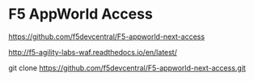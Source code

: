 # F5 AppWorld Access

https://github.com/f5devcentral/F5-appworld-next-access

http://f5-agility-labs-waf.readthedocs.io/en/latest/

git clone https://github.com/f5devcentral/F5-appworld-next-access.git


